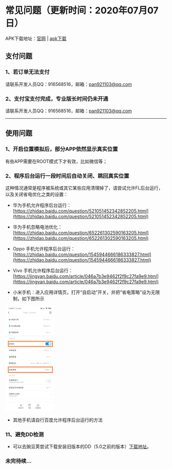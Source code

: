 # 常见问题（更新时间：2020年07月07日）

APK下载地址：[官网](http://www.panjichang.com/)     |    [apk下载](http://www.panjichang.com/app-release.apk)

## 支付问题

### 1、若订单无法支付

请联系开发人员QQ：916568516，邮箱：[pan921103@qq.com](mailto:pan921103@qq.com)


### 2、支付宝支付完成，专业版长时间仍未开通

请联系开发人员QQ：916568516，邮箱：[pan921103@qq.com](mailto:pan921103@qq.com)


- - - -

## 使用问题 

### 1、开启位置模拟后，部分APP依然显示真实位置

有些APP需要在ROOT模式下才有效，比如微信等；


### 2、程序后台运行一段时间后自动关闭、跳回真实位置

这种情况通常是程序被系统或其它某些应用清理掉了，请尝试允许FL后台运行，以及关闭省电优化之类的设置：

* 华为手机允许程序后台运行：
  [https://zhidao.baidu.com/question/521051452342852205.html](https://zhidao.baidu.com/question/521051452342852205.html)

* 华为手机忽略电池优化：
  [https://zhidao.baidu.com/question/652261302590163205.html](https://zhidao.baidu.com/question/652261302590163205.html)

* Oppo 手机允许程序后台运行：
  [https://zhidao.baidu.com/question/1545944666186333827.html](https://zhidao.baidu.com/question/1545944666186333827.html)

* Vivo 手机允许程序后台运行：
  [https://jingyan.baidu.com/article/046a7b3e9462f2f9c27fa9e9.html](https://jingyan.baidu.com/article/046a7b3e9462f2f9c27fa9e9.html)

* 小米手机：进入应用详情页，打开“自启动”开关，并把“省电策略”设为无限制，如下图所示

<img src="https://github.com/panjichang/Location/blob/master/FAQ/zh/img/Screenshot-miui.png" width="30%" height="30%" />

* 其他手机请自行百度允许程序后台运行的方法

### 11、避免DD检测

* 可以去豌豆荚尝试下载安装旧版本的DD（5.0之前的版本）[下载地址](https://android-apps.pp.cn/fs08/2020/02/18/10/120_fbafe7afdfc88c055dac919cf72a2345.apk?yingid=web_space&packageid=300589582&md5=77db0f468492c724b655d8f6fe979284&minSDK=14&size=122615952&shortMd5=d6c41336c76f2b2188e3b6973473d850&crc32=3507245541&did=343cffee7b7719838914615ade17a09f)。

### 未完待续...
